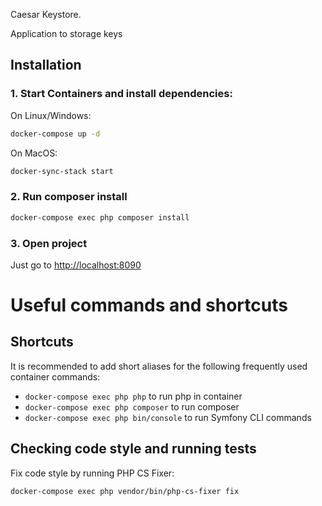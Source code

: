 Caesar Keystore.

Application to storage keys

## Installation

### 1. Start Containers and install dependencies: 
On Linux/Windows:
```bash
docker-compose up -d
```
On MacOS:
```bash
docker-sync-stack start
```
### 2. Run composer install
```bash
docker-compose exec php composer install
```

### 3. Open project
Just go to [http://localhost:8090](http://localhost:8090)


Useful commands and shortcuts
==========

## Shortcuts
It is recommended to add short aliases for the following frequently used container commands:

* `docker-compose exec php php` to run php in container
* `docker-compose exec php composer` to run composer
* `docker-compose exec php bin/console` to run Symfony CLI commands

## Checking code style and running tests
Fix code style by running PHP CS Fixer:
```bash
docker-compose exec php vendor/bin/php-cs-fixer fix
```

